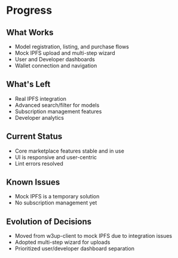 # Progress

## What Works
- Model registration, listing, and purchase flows
- Mock IPFS upload and multi-step wizard
- User and Developer dashboards
- Wallet connection and navigation

## What's Left
- Real IPFS integration
- Advanced search/filter for models
- Subscription management features
- Developer analytics

## Current Status
- Core marketplace features stable and in use
- UI is responsive and user-centric
- Lint errors resolved

## Known Issues
- Mock IPFS is a temporary solution
- No subscription management yet

## Evolution of Decisions
- Moved from w3up-client to mock IPFS due to integration issues
- Adopted multi-step wizard for uploads
- Prioritized user/developer dashboard separation
